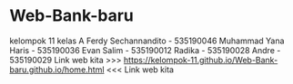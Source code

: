 # Web-Bank-baru
kelompok 11 kelas A
Ferdy Sechannandito - 535190046
Muhammad Yana Haris - 535190036
Evan Salim - 535190012
Radika - 535190028
Andre - 535190029
Link web kita >>>
https://kelompok-11.github.io/Web-Bank-baru.github.io/home.html
<<< Link web kita
